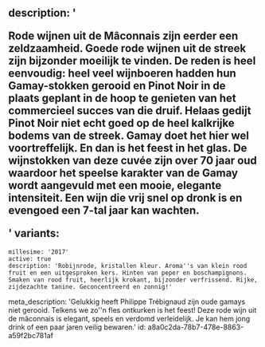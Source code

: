 description: '<p>Rode wijnen uit de Mâconnais zijn eerder een zeldzaamheid. Goede rode wijnen uit de streek zijn bijzonder moeilijk te vinden. De reden is heel eenvoudig: heel veel wijnboeren hadden hun Gamay-stokken gerooid en Pinot Noir in de plaats geplant in de hoop te genieten van het commercieel succes van die druif. Helaas gedijt Pinot Noir niet echt goed op de heel kalkrijke bodems van de streek. Gamay doet het hier wel voortreffelijk. En dan is het feest in het glas. De wijnstokken van deze cuvée zijn over 70 jaar oud waardoor het speelse karakter van de Gamay wordt aangevuld met een mooie, elegante intensiteit. Een wijn die vrij snel op dronk is en evengoed een 7-tal jaar kan wachten.</p>'
variants:
  -
    millesime: '2017'
    active: true
    description: 'Robijnrode, kristallen kleur. Aroma''s van klein rood fruit en een uitgesproken kers. Hinten van peper en boschampignons. Smaken van rood fruit, heerlijk krokant, bijzonder verfrissend. Rijke, zijdezachte tanine. Geconcentreerd en zonnig!'
meta_description: 'Gelukkig heeft Philippe Trébignaud zijn oude gamays niet gerooid. Telkens we zo''n fles ontkurken is het feest! Deze rode wijn uit de mâconnais is elegant, speels en verdomd verleidelijk. Je kan hem jong drink of een paar jaren veilig bewaren.'
id: a8a0c2da-78b7-478e-8863-a59f2bc781af
